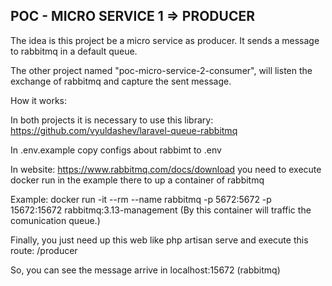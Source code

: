 ## POC - MICRO SERVICE 1 => PRODUCER

The idea is this project be a micro service as producer. It sends a message to rabbitmq in a default queue.

The other project named "poc-micro-service-2-consumer", will listen the exchange of rabbitmq and capture the sent message.


<p>How it works:</p>

In both projects it is necessary to use this library:
https://github.com/vyuldashev/laravel-queue-rabbitmq

In .env.example copy configs about rabbimt to .env

In website: https://www.rabbitmq.com/docs/download you need to execute docker run in the example there to up a container of rabbitmq

Example:
docker run -it --rm --name rabbitmq -p 5672:5672 -p 15672:15672 rabbitmq:3.13-management (By this container will traffic the comunication queue.)


Finally, you just need up this web like php artisan serve and execute this route: /producer

So, you can see the message arrive in localhost:15672 (rabbitmq)







